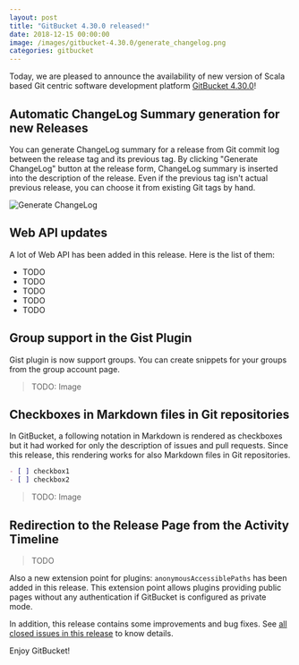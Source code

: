 ```yaml
---
layout: post
title: "GitBucket 4.30.0 released!"
date: 2018-12-15 00:00:00
image: /images/gitbucket-4.30.0/generate_changelog.png
categories: gitbucket
---
```


Today, we are pleased to announce the availability of new version of Scala based Git centric software development platform [GitBucket 4.30.0](https://github.com/gitbucket/gitbucket/releases/tag/4.30.0)!

## Automatic ChangeLog Summary generation for new Releases

You can generate ChangeLog summary for a release from Git commit log between the release tag and its previous tag. By clicking "Generate ChangeLog" button at the release form, ChangeLog summary is inserted into the description of the release. Even if the previous tag isn't actual previous release, you can choose it from existing Git tags by hand.

![Generate ChangeLog]({{site.baseurl}}/images/gitbucket-4.30.0/generate_changelog.png)

## Web API updates

A lot of Web API has been added in this release. Here is the list of them:

- TODO
- TODO
- TODO
- TODO
- TODO

## Group support in the Gist Plugin

Gist plugin is now support groups. You can create snippets for your groups from the group account page. 

> TODO: Image

## Checkboxes in Markdown files in Git repositories

In GitBucket, a following notation in Markdown is rendered as checkboxes but it had worked for only the description of issues and pull requests. Since this release, this rendering works for also Markdown files in Git repositories.

```markdown
- [ ] checkbox1
- [ ] checkbox2
```

> TODO: Image

## Redirection to the Release Page from the Activity Timeline

> TODO

Also a new extension point for plugins: `anonymousAccessiblePaths` has been added in this release. This extension point allows plugins providing public pages without any authentication if GitBucket is configured as private mode.

In addition, this release contains some improvements and bug fixes. See [all closed issues in this release](https://github.com/gitbucket/gitbucket/issues?q=is%3Aclosed+milestone%3A4.30.0) to know details.

Enjoy GitBucket!
